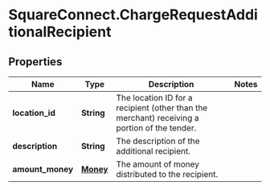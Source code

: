 # SquareConnect.ChargeRequestAdditionalRecipient

## Properties
Name | Type | Description | Notes
------------ | ------------- | ------------- | -------------
**location_id** | **String** | The location ID for a recipient (other than the merchant) receiving a portion of the tender. | 
**description** | **String** | The description of the additional recipient. | 
**amount_money** | [**Money**](Money.md) | The amount of money distributed to the recipient. | 


